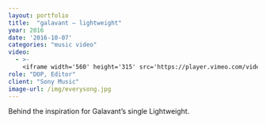 ```yaml
---
layout: portfolio
title:  "galavant — lightweight"
year: 2016
date: '2016-10-07'
categories: "music video"
video: 
  - >-
    <iframe width='560' height='315' src='https://player.vimeo.com/video/170084635' frameborder='0' allowfullscreen></iframe>
role: "DOP, Editor"
client: "Sony Music"
image-url: /img/everysong.jpg
---
```


Behind the inspiration for Galavant’s single Lightweight.
